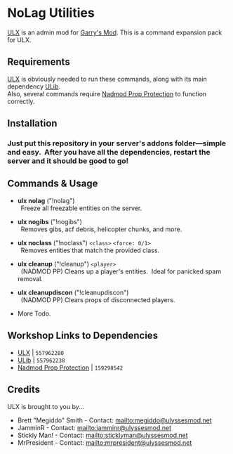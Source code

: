 # NoLag Utilities
[ULX](https://github.com/TeamUlysses/ulx) is an admin mod for [Garry's Mod](http://garrysmod.com/).
This is a command expansion pack for ULX.

## Requirements
[ULX](https://github.com/TeamUlysses/ulx) is obviously needed to run these commands, along with its main dependency [ULib](https://github.com/TeamUlysses/ulib).<br>
Also, several commands require [Nadmod Prop Protection](https://github.com/Nebual/NadmodPP) to function correctly.

## Installation

### Just put this repository in your server's addons folder—simple and easy. &nbsp;After you have all the dependencies, restart the server and it should be good to go!

## Commands & Usage
- <b>ulx nolag</b> ("!nolag")<br>
&ensp;Freeze all freezable entities on the server.<br>

- <b>ulx nogibs</b> ("!nogibs")<br>
&ensp;Removes gibs, acf debris, helicopter chunks, and more.<br>

- <b>ulx noclass</b> ("!noclass") `<class>` `<force: 0/1>`<br>
&ensp;Removes entities that match the provided class.<br>

- <b>ulx cleanup</b> ("!cleanup") `<player>`<br>
&ensp;(NADMOD PP) Cleans up a player's entities. &nbsp;Ideal for panicked spam removal.<br>

- <b>ulx cleanupdiscon</b> ("!cleanupdiscon")<br>
&ensp;(NADMOD PP) Clears props of disconnected players.<br>

- More Todo.

## Workshop Links to Dependencies
 - [ULX](http://steamcommunity.com/sharedfiles/filedetails/?id=557962280) | `557962280`
 - [ULib](http://steamcommunity.com/sharedfiles/filedetails/?id=557962238) | `557962238`
 - [Nadmod Prop Protection](https://steamcommunity.com/sharedfiles/filedetails/?id=159298542) | `159298542`
 
## Credits
ULX is brought to you by...

* Brett "Megiddo" Smith - Contact: <mailto:megiddo@ulyssesmod.net>
* JamminR - Contact: <mailto:jamminr@ulyssesmod.net>
* Stickly Man! - Contact: <mailto:sticklyman@ulyssesmod.net>
* MrPresident - Contact: <mailto:mrpresident@ulyssesmod.net>
